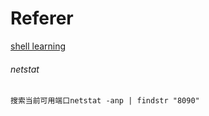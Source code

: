 # Referer

[shell learning](https://www.learnshell.org/)

###### netstat

```
搜索当前可用端口netstat -anp | findstr "8090"
```

